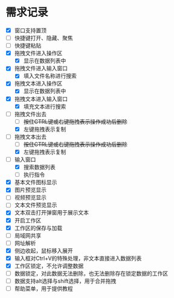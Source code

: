 # 需求记录

- [X] 窗口支持置顶
- [ ] 快捷键打开、隐藏、聚焦
- [ ] 快捷键粘贴
- [X] 拖拽文件进入操作区
  - [X] 显示在数据列表中
- [X] 拖拽文件进入输入窗口
  - [X] 填入文件名称进行搜索
- [X] 拖拽文本进入操作区
  - [X] 显示在数据列表中
- [X] 拖拽文本进入输入窗口
  - [X] 填充文本进行搜索
- [ ] 拖拽文件出去
  - [ ] ~~按住CTRL键或右键拖拽表示操作成功后删除~~
  - [X] 左键拖拽表示复制
- [ ] 拖拽文本出去
  - [ ] ~~按住CTRL键或右键拖拽表示操作成功后删除~~
  - [X] 左键拖拽表示复制
- [ ] 输入窗口
  - [X] 搜索数据列表
  - [ ] 执行指令
- [X] 基本文件图标显示
- [X] 图片预览显示
- [ ] 视频预览显示
- [ ] 文本文件预览显示
- [X] 文本双击打开弹窗用于展示文本
- [X] 开启工作区
- [X] 工作区的保存与加载
- [ ] 局域网共享
- [ ] 网址解析
- [X] 侧边收起，鼠标移入展开
- [X] 输入框对Ctrl+V的特殊处理，非文本直接进入数据列表
- [X] 工作区锁定，不允许调整数据
- [ ] 数据锁定，对此数据无法删除，也无法删除存在锁定数据的工作区
- [ ] 数据支持alt选择与shift选择，用于合并拖拽
- [ ] 帮助菜单，用于提供教程
